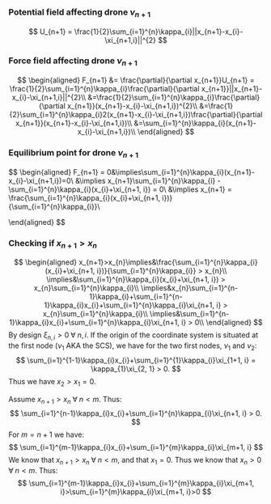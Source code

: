
### Potential field affecting drone $\nu_{n+1}$
$$
U_{n+1} = \frac{1}{2}\sum_{i=1}^{n}\kappa_{i}||x_{n+1}-x_{i}-\xi_{n+1,i}||^{2}
$$
### Force field affecting drone $\nu_{n+1}$
$$
\begin{aligned}
F_{n+1} &= \frac{\partial}{\partial x_{n+1}}U_{n+1} = \frac{1}{2}\sum_{i=1}^{n}\kappa_{i}\frac{\partial}{\partial x_{n+1}}||x_{n+1}-x_{i}-\xi_{n+1,i}||^{2}\\
&=\frac{1}{2}\sum_{i=1}^{n}\kappa_{i}\frac{\partial}{\partial x_{n+1}}(x_{n+1}-x_{i}-\xi_{n+1,i})^{2}\\
&=\frac{1}{2}\sum_{i=1}^{n}\kappa_{i}2(x_{n+1}-x_{i}-\xi_{n+1,i})\frac{\partial}{\partial x_{n+1}}(x_{n+1}-x_{i}-\xi_{n+1,i})\\
&=\sum_{i=1}^{n}\kappa_{i}(x_{n+1}-x_{i}-\xi_{n+1,i})\\
\end{aligned}
$$

### Equilibrium point for drone $\nu_{n+1}$
$$
\begin{aligned}
  F_{n+1} = 0&\implies\sum_{i=1}^{n}\kappa_{i}(x_{n+1}-x_{i}-\xi_{n+1,i})=0\\
  &\implies x_{n+1}\sum_{i=1}^{n}\kappa_{i} - \sum_{i=1}^{n}\kappa_{i}(x_{i}+\xi_{n+1, i}) = 0\\
  &\implies x_{n+1} = \frac{\sum_{i=1}^{n}\kappa_{i}(x_{i}+\xi_{n+1, i})}{\sum_{i=1}^{n}\kappa_{i}}\\

\end{aligned}
$$
### Checking if $x_{n+1} > x_{n}$
$$
\begin{aligned}
  x_{n+1}>x_{n}\implies&\frac{\sum_{i=1}^{n}\kappa_{i}(x_{i}+\xi_{n+1, i})}{\sum_{i=1}^{n}\kappa_{i}} > x_{n}\\
  \implies&\sum_{i=1}^{n}\kappa_{i}(x_{i}+\xi_{n+1, i}) > x_{n}\sum_{i=1}^{n}\kappa_{i}\\
  \implies&x_{n}\sum_{i=1}^{n-1}\kappa_{i}+\sum_{i=1}^{n-1}\kappa_{i}x_{i}+\sum_{i=1}^{n}\kappa_{i}\xi_{n+1, i} > x_{n}\sum_{i=1}^{n}\kappa_{i}\\
  \implies&\sum_{i=1}^{n-1}\kappa_{i}x_{i}+\sum_{i=1}^{n}\kappa_{i}\xi_{n+1, i} > 0\\
\end{aligned}
$$
By design $\xi_{n, i} > 0\;\forall\;n,i$. If the origin of the coordinate system is situated at the first node ($\nu_{1}$ AKA the SCS), 
we have for the two first nodes, $\nu_{1}$ and $\nu_{2}$:
$$
\sum_{i=1}^{1-1}\kappa_{i}x_{i}+\sum_{i=1}^{1}\kappa_{i}\xi_{1+1, i} = \kappa_{1}\xi_{2, 1} > 0.
$$
Thus we have $x_{2} > x_{1} = 0$.

Assume $x_{n+1} > x_{n}\;\forall\;n<m$. Thus:
$$
\sum_{i=1}^{n-1}\kappa_{i}x_{i}+\sum_{i=1}^{n}\kappa_{i}\xi_{n+1, i} > 0.
$$
For $m = n+1$ we have:
$$
\sum_{i=1}^{m-1}\kappa_{i}x_{i}+\sum_{i=1}^{m}\kappa_{i}\xi_{m+1, i}
$$
We know that $x_{n+1} > x_{n}\;\forall\;n<m$, and that $x_{1} = 0$. Thus we know that $x_{n} > 0\;\forall\;n<m$. Thus:
$$
\sum_{i=1}^{m-1}\kappa_{i}x_{i}+\sum_{i=1}^{m}\kappa_{i}\xi_{m+1, i}>\sum_{i=1}^{m}\kappa_{i}\xi_{m+1, i}>0
$$